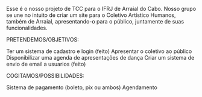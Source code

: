 Esse é o nosso projeto de TCC para o IFRJ de Arraial do Cabo. Nosso grupo se une no intuito de criar um site para o Coletivo Artístico Humanos, também de Arraial, apresentando-o para o público, juntamente de suas funcionalidades.

PRETENDEMOS/OBJETIVOS:

Ter um sistema de cadastro e login (feito)
Apresentar o coletivo ao público
Disponibilizar uma agenda de apresentações de dança
Criar um sistema de envio de email a usuarios (feito)

COGITAMOS/POSSIBILIDADES:

Sistema de pagamento (boleto, pix ou ambos)
Agendamento